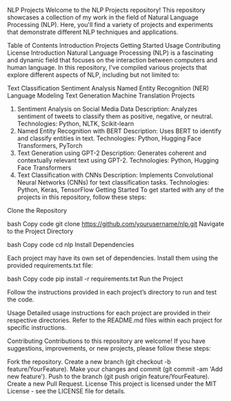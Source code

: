 NLP Projects
Welcome to the NLP Projects repository! This repository showcases a collection of my work in the field of Natural Language Processing (NLP). Here, you'll find a variety of projects and experiments that demonstrate different NLP techniques and applications.

Table of Contents
Introduction
Projects
Getting Started
Usage
Contributing
License
Introduction
Natural Language Processing (NLP) is a fascinating and dynamic field that focuses on the interaction between computers and human language. In this repository, I've compiled various projects that explore different aspects of NLP, including but not limited to:

Text Classification
Sentiment Analysis
Named Entity Recognition (NER)
Language Modeling
Text Generation
Machine Translation
Projects
1. Sentiment Analysis on Social Media Data
Description: Analyzes sentiment of tweets to classify them as positive, negative, or neutral.
Technologies: Python, NLTK, Scikit-learn
2. Named Entity Recognition with BERT
Description: Uses BERT to identify and classify entities in text.
Technologies: Python, Hugging Face Transformers, PyTorch
3. Text Generation using GPT-2
Description: Generates coherent and contextually relevant text using GPT-2.
Technologies: Python, Hugging Face Transformers
4. Text Classification with CNNs
Description: Implements Convolutional Neural Networks (CNNs) for text classification tasks.
Technologies: Python, Keras, TensorFlow
Getting Started
To get started with any of the projects in this repository, follow these steps:

Clone the Repository

bash
Copy code
git clone https://github.com/yourusername/nlp.git
Navigate to the Project Directory

bash
Copy code
cd nlp
Install Dependencies

Each project may have its own set of dependencies. Install them using the provided requirements.txt file:

bash
Copy code
pip install -r requirements.txt
Run the Project

Follow the instructions provided in each project’s directory to run and test the code.

Usage
Detailed usage instructions for each project are provided in their respective directories. Refer to the README.md files within each project for specific instructions.

Contributing
Contributions to this repository are welcome! If you have suggestions, improvements, or new projects, please follow these steps:

Fork the repository.
Create a new branch (git checkout -b feature/YourFeature).
Make your changes and commit (git commit -am 'Add new feature').
Push to the branch (git push origin feature/YourFeature).
Create a new Pull Request.
License
This project is licensed under the MIT License - see the LICENSE file for details.
